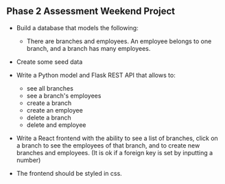## Phase 2 Assessment Weekend Project

* Build a database that models the following:

    * There are branches and employees. An employee belongs to one branch, and a branch has many employees.

* Create some seed data

* Write a Python model and Flask REST API that allows to:

    * see all branches
    * see a branch's employees
    * create a branch
    * create an employee
    * delete a branch
    * delete and employee

* Write a React frontend with the ability to see a list of branches, click
on a branch to see the employees of that branch, and to create new branches and employees.
(It is ok if a foreign key is set by inputting a number)

* The frontend should be styled in css.
